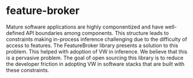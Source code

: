 # feature-broker
Mature software applications are highly componentized and have well-defined API boundaries among components. This structure leads to constraints making in-process inference challenging due to the difficulty of access to features. The FeatureBroker library presents a solution to this problem. This helped with adoption of VW in inference.  We believe that this is a pervasive problem. The goal of open sourcing this library is to reduce the developer friction in adopting VW in software stacks that are built with these constraints.  
